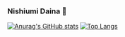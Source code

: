 ### Nishiumi Daina 👋
[![Anurag's GitHub stats](https://github-readme-stats.vercel.app/api?username=nishiumidaina&card_width=400)](https://github.com/nishiumidaina) [![Top Langs](https://github-readme-stats.vercel.app/api/top-langs/?username=nishiumidaina&layout=compact&langs_count=8&card_width=400)](https://github.com/nishiumidaina)
<!--
**nishiumidaina/nishiumidaina** is a ✨ _special_ ✨ repository because its `README.md` (this file) appears on your GitHub profile.

Here are some ideas to get you started:

- 🔭 I’m currently working on ...
- 🌱 I’m currently learning ...
- 👯 I’m looking to collaborate on ...
- 🤔 I’m looking for help with ...
- 💬 Ask me about ...
- 📫 How to reach me: ...
- 😄 Pronouns: ...
- ⚡ Fun fact: ...
-->
